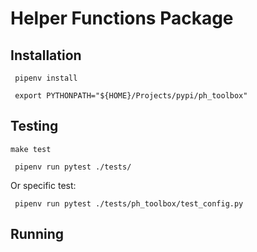 # Helper Functions Package

## Installation
```shell
 pipenv install
```

```shell
 export PYTHONPATH="${HOME}/Projects/pypi/ph_toolbox"
```

## Testing
``` shell
make test
```

```shell
 pipenv run pytest ./tests/
```

Or specific test:

```shell
 pipenv run pytest ./tests/ph_toolbox/test_config.py
```

## Running
